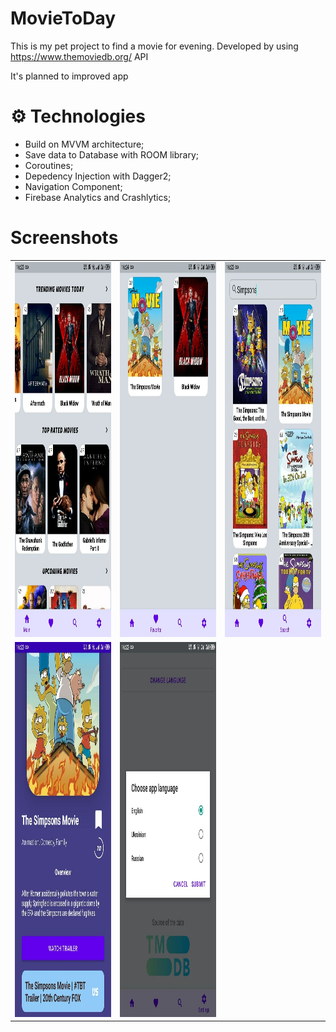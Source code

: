 # MovieToDay

This is my pet project to find a movie for evening. Developed by using https://www.themoviedb.org/ API

It's planned to improved app

# ⚙ Technologies

* Build on MVVM architecture;
* Save data to Database with ROOM library;
* Coroutines;
* Depedency Injection with Dagger2;
* Navigation Component;
* Firebase Analytics and Crashlytics;

# Screenshots

<table >
  <tr>
    <td> <img src= screen_images/scr2.jpg height = "600" width = "300"/> </td>
    <td> <img src= screen_images/scr1.jpg height = "600" width = "300"/> </td>
    <td> <img src= screen_images/scr4.jpg height = "600" width = "300"/> </td>
  </tr>
  <tr>
    <td> <img src= screen_images/scr3.jpg height = "600" width = "300"/> </td>
    <td> <img src= screen_images/scr5.jpg height = "600" width = "300"/> </td>
  </tr>
</table>


